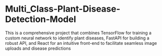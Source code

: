 # Multi_Class-Plant-Disease-Detection-Model
 This is a comprehensive project that combines TensorFlow for training a custom neural network to identify plant diseases, FastAPI for building a robust API, and React for an intuitive front-end to facilitate seamless image uploads and disease predictions
